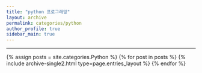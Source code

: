 ```yaml
---
title: "python 프로그래밍"
layout: archive
permalink: categories/python
author_profile: true
sidebar_main: true
---
```


<!-- 공백이 포함되어 있는 카테고리 이름의 경우 site.categories['a b c'] 이런식으로! -->

***

{% assign posts = site.categories.Python %}
{% for post in posts %} {% include archive-single2.html type=page.entries_layout %} {% endfor %}
